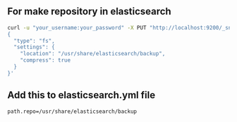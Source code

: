## For make repository in elasticsearch
```bash
curl -u "your_username:your_password" -X PUT "http://localhost:9200/_snapshot/my_backup" -H 'Content-Type: application/json' -d'
{
  "type": "fs",
  "settings": {
    "location": "/usr/share/elasticsearch/backup",
    "compress": true
  }
}'
```
## Add this to elasticsearch.yml file 
```path.repo=/usr/share/elasticsearch/backup```